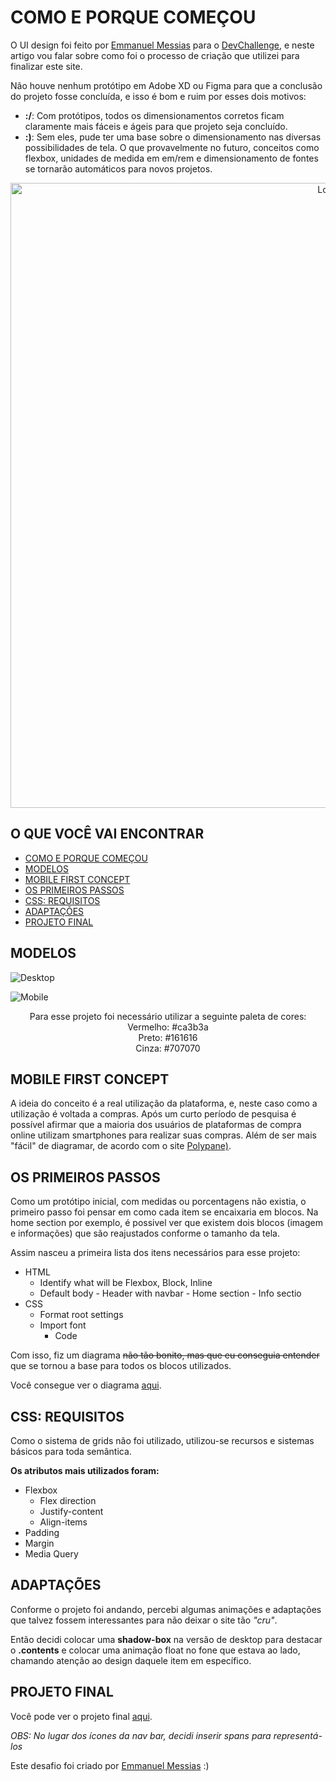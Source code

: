 # COMO E PORQUE COMEÇOU

O UI design foi feito por <a href="https://www.linkedin.com/in/emmanuel-messias-535621127/">Emmanuel Messias</a> para o <a href="https://www.devchallenge.com.br/">DevChallenge</a>, e neste artigo vou falar sobre como foi o processo de criação que utilizei para finalizar este site.

Não houve nenhum protótipo em Adobe XD ou Figma para que a conclusão do projeto fosse concluída, e isso é bom e ruim por esses dois motivos:

- **:/**: Com protótipos, todos os dimensionamentos corretos ficam claramente mais fáceis e ágeis para que projeto seja concluído.
- **:)**: Sem eles, pude ter uma base sobre o dimensionamento nas diversas possibilidades de tela. O que provavelmente no futuro, conceitos como flexbox, unidades de medida em em/rem e dimensionamento de fontes se tornarão automáticos para novos projetos.

<p align="center">
    <img src="https://i.imgur.com/YuUaCDv.gif" alt="Logo" width="1000"> </p>

## O QUE VOCÊ VAI ENCONTRAR

* [COMO E PORQUE COMEÇOU](##COMO-E-PORQUE-COMEÇOU) 
* [MODELOS](#MODELOS)
* [MOBILE FIRST CONCEPT](#MOBILE-FIRST-CONCEPT)
* [OS PRIMEIROS PASSOS](#OS-PRIMEIROS-PASSOS)
* [CSS: REQUISITOS](#CSS:-REQUISITOS)  
* [ADAPTAÇÕES](#ADAPTAÇÕES) 
* [PROJETO FINAL](#PROJETO-FINAL) 

## MODELOS

<p align="center">

![Desktop](https://raw.githubusercontent.com/alysonvilela/fone-landing-page/master/design/desktop.png)
  
![Mobile](https://raw.githubusercontent.com/alysonvilela/fone-landing-page/master/design/mobile.png)</p>
 

 <p align="center"> Para esse projeto foi necessário utilizar a seguinte paleta de cores: <br>
Vermelho: #ca3b3a<br>
Preto: #161616<br>
Cinza: #707070 </p>

## MOBILE FIRST CONCEPT

A ideia do conceito é a real utilização da plataforma, e, neste caso como a utilização é voltada a compras. Após um curto período de pesquisa é possível afirmar que a maioria dos usuários de plataformas de compra online utilizam smartphones para realizar suas compras. Além de ser mais "fácil" de diagramar, de acordo com o site [Polypane)](https://polypane.app/blog/responsive-design-ground-rules/).


## OS PRIMEIROS PASSOS

Como um protótipo inicial, com medidas ou porcentagens não existia, o primeiro passo foi pensar em como cada item se encaixaria em blocos. Na home section por exemplo, é possivel ver que existem dois blocos (imagem e informações) que são reajustados conforme o tamanho da tela.

Assim nasceu a primeira lista dos itens necessários para esse projeto:

 - HTML
	- Identify what will be Flexbox, Block, Inline
     - Default body
       		- Header with navbar
       		- Home section
       		- Info sectio
- CSS
	- Format root settings
	- Import font
		- Code

Com isso, fiz um diagrama ~~não tão bonito, mas que eu conseguia entender~~ que se tornou a base para todos os blocos utilizados.

Você consegue ver o diagrama [aqui](https://github.com/alysonvilela/fone-landing-page/projects/3).

## CSS: REQUISITOS
Como o sistema de grids não foi utilizado, utilizou-se recursos e sistemas básicos para toda semântica.

**Os atributos mais utilizados foram:**
- Flexbox
    - Flex direction
    - Justify-content
    - Align-items
- Padding
- Margin
- Media Query

## ADAPTAÇÕES
Conforme o projeto foi andando, percebi algumas animações e adaptações que talvez fossem interessantes para não deixar o site tão *"cru"*. 

Então decidi colocar uma **shadow-box** na versão de desktop para destacar o **.contents** e colocar uma animação float no fone que estava ao lado, chamando atenção ao design daquele item em específico.

## PROJETO FINAL
Você pode ver o projeto final [aqui](https://alysonvilela.github.io/fone-landing-page). 

*OBS: No lugar dos ícones da nav bar, decidi inserir spans para representá-los*

Este desafio foi criado por <a href="https://www.linkedin.com/in/emmanuel-messias-535621127/">Emmanuel Messias</a> :)
